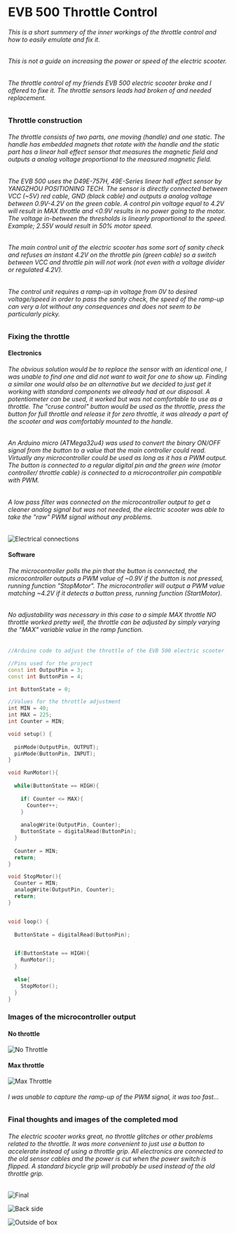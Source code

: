 # EVB 500 Throttle Control
###### This is a short summery of the inner workings of the throttle control and how to easily emulate and fix it.

###### This is not a guide on increasing the power or speed of the electric scooter. 



###### The throttle control of my friends EVB 500 electric scooter broke and I offered to fixe it. The throttle sensors leads had broken of and needed replacement. 



### Throttle construction

###### The throttle consists of two parts, one moving (handle) and one static.  The handle has embedded magnets that rotate with the handle and the  static part has a linear hall effect sensor that measures the magnetic field and outputs a analog voltage proportional to the measured magnetic field. 

###### The EVB 500 uses the D49E-757H, 49E-Series linear hall effect sensor by YANGZHOU POSITIONING TECH. The sensor is directly connected between VCC (~5V) red cable, GND (black cable) and outputs a analog voltage between 0.9V-4.2V on the green cable.  A control pin voltage equal to 4.2V will result in MAX throttle and <0.9V results in no power going to the motor. The voltage in-between the thresholds is linearly proportional to the speed. Example;  2.55V would result in 50% motor speed.

###### The main control unit of the electric scooter has some sort of sanity check and refuses an instant 4.2V on the throttle pin (green cable) so a switch between VCC and throttle pin will not work (not even with a voltage divider or regulated 4.2V). 

###### The control unit requires a ramp-up in voltage from 0V to desired voltage/speed in order to pass the sanity check, the speed of the ramp-up can very a lot without any consequences and does not seem to be particularly picky. 



### Fixing the throttle

#### Electronics

###### The obvious solution would be to replace the sensor with an identical one, I was unable to find one and did not want to wait for one to show up. Finding a similar one would also be an alternative but we decided to just get it working with standard components we already had at our disposal. A potentiometer can be used, it worked but was not comfortable to use as a throttle. The "cruse control" button would be used as the  throttle, press the button for full throttle and release it for zero throttle, it was already a part of the scooter and was comfortably mounted to the handle. 

###### An Arduino micro (ATMega32u4) was used to convert the binary ON/OFF signal from the button to a value that the main controller could read. Virtually any microcontroller could be used as long as it has a PWM output. The button is connected to a regular digital pin and the green wire (motor controller/ throttle cable) is connected to a microcontroller pin compatible with PWM. 

###### A low pass filter was connected on the microcontroller output to get a cleaner analog signal but was not needed, the electric scooter was able to take the "raw" PWM signal without any problems. 

![Electrical connections](https://i.imgur.com/B2swCKA.png)



#### Software

###### The microcontroller polls the pin that the button is connected, the microcontroller outputs a PWM value of ~0.9V  if the button is not pressed, running function "StopMotor". The microcontroller will output a PWM value matching ~4.2V if it detects a button press, running function (StartMotor).

###### No adjustability was necessary in this case to a simple MAX throttle NO throttle worked pretty well, the throttle can be adjusted by simply varying the "MAX" variable value in the ramp function.

```c++
//Arduino code to adjust the throttle of the EVB 500 electric scooter

//Pins used for the project
const int OutputPin = 3;
const int ButtonPin = 4;

int ButtonState = 0;

//Values for the throttle adjustment
int MIN = 40; 
int MAX = 225;
int Counter = MIN;  

void setup() {
    
  pinMode(OutputPin, OUTPUT);
  pinMode(ButtonPin, INPUT);
}

void RunMotor(){
  
  while(ButtonState == HIGH){
    
    if( Counter <= MAX){
      Counter++;
    }
    
    analogWrite(OutputPin, Counter);
    ButtonState = digitalRead(ButtonPin);
  }
  
  Counter = MIN;
  return;
}

void StopMotor(){
  Counter = MIN;
  analogWrite(OutputPin, Counter);
  return;
}


void loop() {
  
  ButtonState = digitalRead(ButtonPin);


  if(ButtonState == HIGH){
    RunMotor();
  }
  
  else{
    StopMotor();
  }
}
```



### Images of the microcontroller output

#### No throttle

![No Throttle](https://i.imgur.com/nKJ84WR.png)

#### Max throttle

![Max Throttle](https://i.imgur.com/oMCIa8J.png)



###### I was unable to capture the ramp-up of the PWM signal, it was too fast... 



### Final thoughts and images of the completed mod

###### The electric scooter works great, no throttle glitches or other problems related to the throttle. It was more convenient to just use a button to accelerate instead of using a throttle grip. All electronics are connected to the old sensor cables and the power is cut when the power switch is flipped. A standard bicycle grip will probably be used instead of the old throttle grip.

![Final](https://i.imgur.com/koUKxbN.jpg)

![Back side](https://i.imgur.com/Vljg8pD.jpg)

![Outside of box](https://i.imgur.com/7wDQaM5.jpg)
